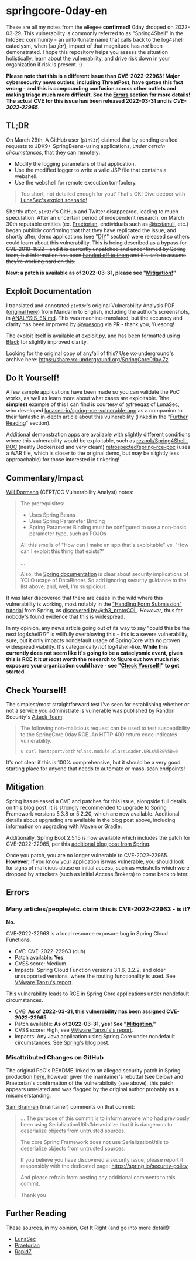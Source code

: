 # springcore-0day-en

These are all my notes from the ~~alleged~~ **confirmed!** 0day dropped on 2022-03-29. This vulnerability is commonly referred to as "Spring4Shell" in the InfoSec community - an unfortunate name that calls back to the log4shell cataclysm, when (*so far*), impact of that magnitude has *not* been demonstrated. I hope this repository helps you assess the situation holistically, learn about the vulnerability, and drive risk down in your organization if risk is present. :)

**Please note that this is a different issue than CVE-2022-22963! Major cybersecurity news outlets, including ThreatPost, have gotten this fact wrong - and this is compounding confusion across other outlets and making triage much more difficult. See the [Errors](https://github.com/tweedge/springcore-0day-en#errors) section for more details! The actual CVE for this issue has been released 2022-03-31 and is *CVE-2022-22965*.**

## TL;DR

On March 29th, A GitHub user (`p1n93r`) claimed that by sending crafted requests to JDK9+ SpringBeans-using applications, *under certain circumstances*, that they can remotely:

* Modify the logging parameters of that application.
* Use the modified logger to write a valid JSP file that contains a webshell.
* Use the webshell for remote execution tomfoolery.

> Too short, not detailed enough for you? That's OK! Dive deeper with [LunaSec's exploit scenario!](https://www.lunasec.io/docs/blog/spring-rce-vulnerabilities/#exploit-scenario-overview)

Shortly after, `p1n93r`'s GitHub and Twitter disappeared, leading to much speculation. After an uncertain period of independent research, on March 30th reputable entities (ex. [Praetorian](https://www.praetorian.com/blog/spring-core-jdk9-rce/), endividuals such as [@testanull](https://twitter.com/testanull/status/1509185015187345411), etc.) began publicly confirming that that they have replicated the issue, and shortly after, demo applications (see "[DIY](https://github.com/tweedge/springcore-0day-en#do-it-yourself)" section) were released so others could learn about this vulnerability. ~~This is being described as a bypass for CVE-2010-1622 - and it is currently unpatched and unconfirmed by Spring team, but information has been [handed off to them](https://twitter.com/rfordonsecurity/status/1509285351398985738) and it's safe to assume they're working hard on this.~~

**New: a patch is available as of 2022-03-31, please see "[Mitigation!](https://github.com/tweedge/springcore-0day-en/blob/main/README.md#mitigation)"**

## Exploit Documentation

I translated and annotated `p1n93r`'s original Vulnerability Analysis PDF ([original here](https://github.com/tweedge/springcore-0day-en/blob/main/%E6%BC%8F%E6%B4%9E%E5%88%86%E6%9E%90%20(Vulnerability%20Analysis).pdf)) from Mandarin to English, including the author's screenshots, in [ANALYSIS_EN.md](https://github.com/tweedge/springcore-0day-en/blob/main/ANALYSIS_EN.md). This was machine-translated, but the accuracy and clarity has been improved by [@yuesong](https://github.com/yuesong) via PR - thank you, Yuesong!

The exploit itself is available at [exploit.py](https://github.com/tweedge/springcore-0day-en/blob/main/exploit.py), and has been formatted using [Black](https://github.com/psf/black) for slightly improved clarity.

Looking for the original copy of any/all of this? Use vx-underground's archive here: https://share.vx-underground.org/SpringCore0day.7z

## Do It Yourself!

A few sample applications have been made so you can validate the PoC works, as well as learn more about what cases are exploitable. Tthe **simplest** example of this I can find is courtesy of @freeqaz of LunaSec, who developed [lunasec-io/spring-rce-vulnerable-app](https://github.com/lunasec-io/spring-rce-vulnerable-app/blob/main/src/main/java/fr/christophetd/log4shell/vulnerableapp/MainController.java) as a companion to their fantastic in-depth article about this vulnerability (linked in the "[Further Reading](https://github.com/tweedge/springcore-0day-en#further-reading)" section).

Additional demonstration apps are available with slightly different conditions where this vulnerability would be exploitable, such as [reznok/Spring4Shell-POC](https://github.com/reznok/Spring4Shell-POC) (neatly Dockerized and very clean!) [retrospected/spring-rce-poc](https://github.com/Retrospected/spring-rce-poc) (uses a WAR file, which is closer to the original demo, but may be slightly less approachable) for those interested in tinkering!

## Commentary/Impact

[Will Dormann](https://twitter.com/wdormann/status/1509280535071309827) (CERT/CC Vulnerability Analyst) notes:

> The prerequisites:
> - Uses Spring Beans
> - Uses Spring Parameter Binding
> - Spring Parameter Binding must be configured to use a non-basic parameter type, such as POJOs
> 
> All this smells of "How can I make an app that's exploitable" vs. "How can I exploit this thing that exists?"
> 
> ...
> 
> Also, the [Spring documentation](https://docs.spring.io/spring-framework/docs/current/javadoc-api/org/springframework/validation/DataBinder.html) is clear about security implications of YOLO usage of DataBinder. So add ignoring security guidance to the list above, and, well, I'm suspicious.

It was later discovered that there are cases in the wild where this vulnerability is working, most notably in the ["Handling Form Submission" tutorial](https://spring.io/guides/gs/handling-form-submission/) from Spring, as [discovered by @th3_protoCOL](https://twitter.com/th3_protoCOL/status/1509345839134609408). *However*, thus far nobody's found evidence that this is widespread.

In my opinion, any news article going out of its way to say "could this be the next log4shell?!?" is willfully overblowing this - this is a severe vulnerability, sure, but it only impacts nondefault usage of SpringCore with no proven widespread viability. It's categorically *not* log4shell-like. **While this currently does not seem like it's going to be a cataclysmic event, given this is RCE it it *at least* worth the research to figure out how much risk exposure your organization could have - see "[Check Yourself!](https://github.com/tweedge/springcore-0day-en#check-yourself)" to get started.**

## Check Yourself!

The simplest/most straightforward test I've seen for establishing whether or not a service you administrate is vulnerable was published by Randori Security's [Attack Team](https://twitter.com/RandoriAttack/status/1509298490106593283):

> The following non-malicious request can be used to test susceptibility to the SpringCore 0day RCE. An HTTP 400 return code indicates vulnerability.
> 
> `$ curl host:port/path?class.module.classLoader.URLs%5B0%5D=0`

It's not clear if this is 100% comprehensive, but it should be a very good starting place for anyone that needs to automate or mass-scan endpoints!

## Mitigation

Spring has released a CVE and patches for this issue, alongside full details on [this blog post](https://spring.io/blog/2022/03/31/spring-framework-rce-early-announcement). It is strongly recommended to upgrade to Spring Framework versions 5.3.8 or 5.2.20, which are now available. Additional details about upgrading are available in the blog post above, including information on upgrading with Maven or Gradle.

Additionally, Spring Boot 2.5.15 is now available which includes the patch for CVE-2022-22965, per this [additional blog post from Spring](https://spring.io/blog/2022/03/31/spring-boot-2-5-12-available-now).

Once you patch, you are no longer vulnerable to CVE-2022-22965. **However,** if you know your application is/was vulnerable, you should look for signs of malicious abuse or initial access, such as webshells which were dropped by attackers (such as Initial Access Brokers) to come back to later.

## Errors

### Many articles/people/etc. claim this is CVE-2022-22963 - is it?

**No.**

CVE-2022-22963 is a local resource exposure bug in Spring Cloud Functions.
* CVE: CVE-2022-22963 (duh)
* Patch available: **Yes**.
* CVSS score: Medium.
* Impacts: Spring Cloud Function versions 3.1.6, 3.2.2, and older unsupported versions, where the routing functionality is used. See [VMware Tanzu's report](https://tanzu.vmware.com/security/cve-2022-22963).

This vulnerability leads to RCE in Spring Core applications under nondefault circumstances.
* CVE: **As of 2022-03-31, this vulnerability has been assigned CVE-2022-22965**.
* Patch available: **As of 2022-03-31, yes! See "[Mitigation.](https://github.com/tweedge/springcore-0day-en/blob/main/README.md#mitigation)"**
* CVSS score: High, see [VMware Tanzu's's report](https://tanzu.vmware.com/security/cve-2022-22965).
* Impacts: Any Java application using Spring Core under nondefault circumstances. See [Spring's blog post](https://spring.io/blog/2022/03/31/spring-framework-rce-early-announcement).

### Misattributed Changes on GitHub

The original PoC's README linked to an alleged security patch in Spring production [here](https://github.com/spring-projects/spring-framework/commit/7f7fb58dd0dae86d22268a4b59ac7c72a6c22529), however given the maintainer's rebuttal (see below) and Praetorian's confirmation of the vulnerabiloity (see above), this patch appears unrelated and was flagged by the original author probably as a misunderstanding.

[Sam Brannen](https://github.com/sbrannen) (maintainer) comments on that commit:

> ... The purpose of this commit is to inform anyone who had previously been using SerializationUtils#deserialize that it is dangerous to deserialize objects from untrusted sources.
> 
> The core Spring Framework does not use SerializationUtils to deserialize objects from untrusted sources.
> 
> If you believe you have discovered a security issue, please report it responsibly with the dedicated page: https://spring.io/security-policy
> 
> And please refrain from posting any additional comments to this commit.
> 
> Thank you

## Further Reading

These sources, in my opinion, Get It Right (and go into more detail!):

* [LunaSec](https://www.lunasec.io/docs/blog/spring-rce-vulnerabilities/)
* [Praetorian](https://www.praetorian.com/blog/spring-core-jdk9-rce/)
* [Rapid7](https://www.rapid7.com/blog/post/2022/03/30/spring4shell-zero-day-vulnerability-in-spring-framework/)
